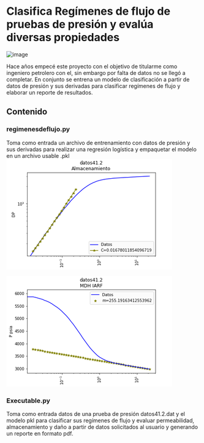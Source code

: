 # Clasifica Regímenes de flujo de pruebas de presión y evalúa diversas propiedades
![image](https://github.com/user-attachments/assets/10424cb7-dc84-48e6-8a2c-9a0dbf6c8131)

Hace años empecé este proyecto con el objetivo de titularme como ingeniero petrolero con el, sin embargo por falta de datos no se llegó a completar. 
En conjunto se entrena un modelo de clasificación a partir de datos de presión y sus derivadas para clasificar regímenes de flujo y elaborar un reporte de resultados. 

## Contenido
### regimenesdeflujo.py
Toma como entrada un archivo de entrenamiento con datos de presión y sus derivadas para realizar una regresión logística y empaquetar el modelo en un archivo usable .pkl
![image](https://github.com/RubenSUArias/RegimenesFlujo/blob/main/Almacenamientodatos41.2.png)

![image](https://github.com/RubenSUArias/RegimenesFlujo/blob/main/MDHdatos41.2.png)

### Executable.py 
Toma como entrada datos de una prueba de presión datos41.2.dat y el modelo pkl para clasificar sus regímenes de flujo y evaluar permeabilidad, almacenamiento y daño a partir de datos solicitados al usuario y generando un reporte en formato pdf.

